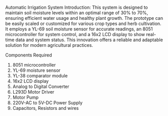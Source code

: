 Automatic Irrigation System
Introduction:
This system is designed to maintain soil moisture levels within an optimal range of 30% to 70%, ensuring efficient water usage and healthy plant growth. The prototype can be easily scaled or customized for various crop types and herb cultivation. It employs a YL-69 soil moisture sensor for accurate readings, an 8051 microcontroller for system control, and a 16x2 LCD display to show real-time data and system status. This innovation offers a reliable and adaptable solution for modern agricultural practices.

Components Required
1. 8051 microcontroller
2. YL-69 moisture sensor
3. YL-38 comparator module
4. 16x2 LCD display
5. Analog to Digital Converter
6. L293D Motor Driver
7. Motor Pump
8. 220V-AC to 5V-DC Power Supply
9. Capacitors, Resistors and wires
